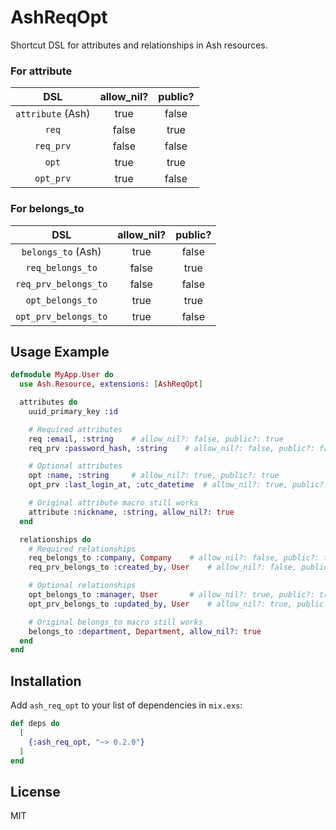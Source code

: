 # AshReqOpt

Shortcut DSL for attributes and relationships in Ash resources.

### For attribute

| DSL | allow_nil? | public? |
|:---:|:----------:|:-------:|
| `attribute` (Ash) | true | false |
| `req` | false | true |
| `req_prv` | false | false |
| `opt` | true | true |
| `opt_prv` | true | false |

### For belongs_to

| DSL | allow_nil? | public? |
|:---:|:----------:|:-------:|
| `belongs_to` (Ash) | true | false |
| `req_belongs_to` | false | true |
| `req_prv_belongs_to` | false | false |
| `opt_belongs_to` | true | true |
| `opt_prv_belongs_to` | true | false |

## Usage Example

```elixir
defmodule MyApp.User do
  use Ash.Resource, extensions: [AshReqOpt]

  attributes do
    uuid_primary_key :id

    # Required attributes
    req :email, :string    # allow_nil?: false, public?: true
    req_prv :password_hash, :string    # allow_nil?: false, public?: false

    # Optional attributes
    opt :name, :string     # allow_nil?: true, public?: true
    opt_prv :last_login_at, :utc_datetime  # allow_nil?: true, public?: false

    # Original attribute macro still works
    attribute :nickname, :string, allow_nil?: true
  end

  relationships do
    # Required relationships
    req_belongs_to :company, Company    # allow_nil?: false, public?: true
    req_prv_belongs_to :created_by, User    # allow_nil?: false, public?: false

    # Optional relationships
    opt_belongs_to :manager, User       # allow_nil?: true, public?: true
    opt_prv_belongs_to :updated_by, User    # allow_nil?: true, public?: false

    # Original belongs_to macro still works
    belongs_to :department, Department, allow_nil?: true
  end
end
```

## Installation

Add `ash_req_opt` to your list of dependencies in `mix.exs`:

```elixir
def deps do
  [
    {:ash_req_opt, "~> 0.2.0"}
  ]
end
```

## License

MIT

